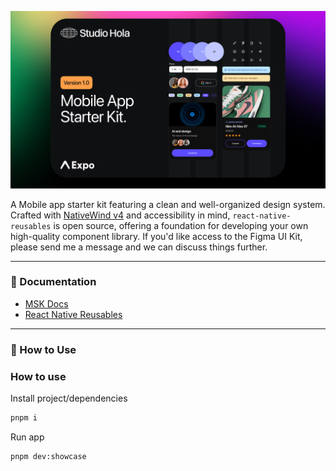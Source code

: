 ![banner](https://github.com/hellojulian/mobile-starter-kit/blob/main/banner.jpg)

A Mobile app starter kit featuring a clean and well-organized design system. Crafted with [NativeWind v4](https://www.nativewind.dev/) and accessibility in mind, `react-native-reusables` is open source, offering a foundation for developing your own high-quality component library. If you'd like access to the Figma UI Kit, please send me a message and we can discuss things further.

---

### 📖 Documentation
- [MSK Docs](https://hellojulian.github.io/msk/)
- [React Native Reusables](https://rnr-docs.vercel.app/)

---

### 🚀 How to Use

### How to use

Install project/dependencies

```bash
pnpm i
```

Run app

```bash
pnpm dev:showcase
```
